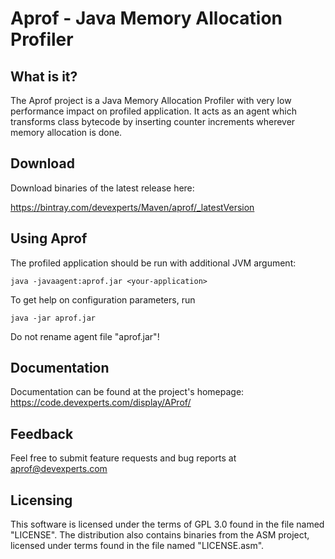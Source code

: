 Aprof - Java Memory Allocation Profiler
=======================================

What is it?
-----------

The Aprof project is a Java Memory Allocation Profiler with very
low performance impact on profiled application.
It acts as an agent which transforms class bytecode by inserting counter 
increments wherever memory allocation is done. 

Download
--------

Download binaries of the latest release here:

https://bintray.com/devexperts/Maven/aprof/_latestVersion

Using Aprof
-----------

The profiled application should be run with additional JVM argument:

    java -javaagent:aprof.jar <your-application>

To get help on configuration parameters, run 

    java -jar aprof.jar

Do not rename agent file "aprof.jar"!

Documentation
-------------

Documentation can be found at the project's homepage:
https://code.devexperts.com/display/AProf/

Feedback
--------

Feel free to submit feature requests and bug reports at aprof@devexperts.com

Licensing
---------

This software is licensed under the terms of GPL 3.0 found in the file named "LICENSE". 
The distribution also contains binaries from the ASM project, 
licensed under terms found in the file named "LICENSE.asm".
